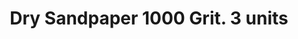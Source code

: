 ---
layout: product
title: "Dry Sandpaper 1000 Grit. 3 units"
price: "300" 
desc: "Šmirgla"
img_path: "/assets/img/AK9042.webp"
brand: "AK"
available: false
special_offer: false
new: false
soon: false
cat: "070000"
subcat: "070200"
subsubcat: "070201"
sifra: "AK9042"
popular: false
spec: false
---